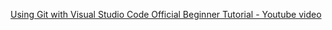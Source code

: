 [Using Git with Visual Studio Code Official Beginner Tutorial - Youtube video](https://www.youtube.com/watch?v=i_23KUAEtUM&t=1s)